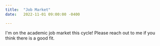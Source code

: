 ```yaml
---
title:  "Job Market"
date:   2022-11-01 09:00:00 -0400

---
```

I'm on the academic job market this cycle! Please reach out to me if you think there is a good fit.
